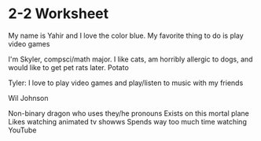
# 2-2 Worksheet
My name is Yahir and I love the color blue. My favorite thing to do is play video games

I'm Skyler, compsci/math major. I like cats, am horribly allergic to dogs,
and would like to get pet rats later. Potato

Tyler: I love to play video games and play/listen to music with my friends

Wil Johnson

Non-binary dragon who uses they/he pronouns
Exists on this mortal plane 
Likes watching animated tv showws 
Spends way too much time watching YouTube


